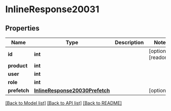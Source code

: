 # InlineResponse20031

## Properties
Name | Type | Description | Notes
------------ | ------------- | ------------- | -------------
**id** | **int** |  | [optional] [readonly] 
**product** | **int** |  | 
**user** | **int** |  | 
**role** | **int** |  | 
**prefetch** | [**InlineResponse20030Prefetch**](InlineResponse20030Prefetch.md) |  | [optional] 

[[Back to Model list]](../README.md#documentation-for-models) [[Back to API list]](../README.md#documentation-for-api-endpoints) [[Back to README]](../README.md)


